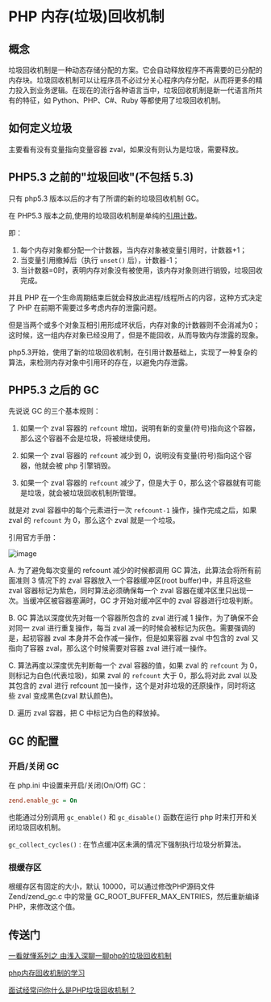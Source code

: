 # PHP 内存(垃圾)回收机制

## 概念
垃圾回收机制是一种动态存储分配的方案。它会自动释放程序不再需要的已分配的内存块。垃圾回收机制可以让程序员不必过分关心程序内存分配，从而将更多的精力投入到业务逻辑。在现在的流行各种语言当中，垃圾回收机制是新一代语言所共有的特征，如 Python、PHP、C#、Ruby 等都使用了垃圾回收机制。

## 如何定义垃圾

主要看有没有变量指向变量容器 zval，如果没有则认为是垃圾，需要释放。

## PHP5.3 之前的"垃圾回收"(不包括 5.3)
只有 php5.3 版本以后的才有了所谓的新的垃圾回收机制 GC。

在 PHP5.3 版本之前,使用的垃圾回收机制是单纯的[引用计数](https://github.com/TomatoZ7/notes-of-tz/blob/master/php/php/php%E5%BC%95%E7%94%A8%E8%AE%A1%E6%95%B0.md)。

即：
1. 每个内存对象都分配一个计数器，当内存对象被变量引用时，计数器+1；
2. 当变量引用撤掉后（执行 `unset()` 后），计数器-1；
3. 当计数器=0时，表明内存对象没有被使用，该内存对象则进行销毁，垃圾回收完成。

并且 PHP 在一个生命周期结束后就会释放此进程/线程所占的内容，这种方式决定了 PHP 在前期不需要过多考虑内存的泄露问题。

但是当两个或多个对象互相引用形成环状后，内存对象的计数器则不会消减为0；这时候，这一组内存对象已经没用了，但是不能回收，从而导致内存泄露的现象。

php5.3开始，使用了新的垃圾回收机制，在引用计数基础上，实现了一种复杂的算法，来检测内存对象中引用环的存在，以避免内存泄露。

## PHP5.3 之后的 GC

先说说 GC 的三个基本规则：

1. 如果一个 zval 容器的 `refcount` 增加，说明有新的变量(符号)指向这个容器，那么这个容器不会是垃圾，将被继续使用。

2. 如果一个 zval 容器的 `refcount` 减少到 0，说明没有变量(符号)指向这个容器，他就会被 php 引擎销毁。

3. 如果一个 zval 容器的 `refcount` 减少了，但是大于 0，那么这个容器就有可能是垃圾，就会被垃圾回收机制所管理。

就是对 zval 容器中的每个元素进行一次 `refcount-1` 操作，操作完成之后，如果 zval 的 `refcount` 为 0，那么这个 zval 就是一个垃圾。

引用官方手册：

![image](https://github.com/TomatoZ7/notes-of-tz/blob/master/images/php_gc1.png)

A. 为了避免每次变量的 refcount 减少的时候都调用 GC 算法，此算法会将所有前面准则 3 情况下的 zval 容器放入一个容器缓冲区(root buffer)中，并且将这些 zval 容器标记为紫色，同时算法必须确保每一个 zval 容器在缓冲区里只出现一次。当缓冲区被容器塞满时，GC 才开始对缓冲区中的 zval 容器进行垃圾判断。

B. GC 算法以深度优先对每一个容器所包含的 zval 进行减 1 操作，为了确保不会对同一 zval 进行重复操作，每当 zval 减一的时候会被标记为灰色。需要强调的是，起初容器 zval 本身并不会作减一操作，但是如果容器 zval 中包含的 zval 又指向了容器 zval，那么这个时候需要对容器 zval 进行减一操作。

C. 算法再度以深度优先判断每一个 zval 容器的值，如果 zval 的 `refcount` 为 0，则标记为白色(代表垃圾)，如果 zval 的 `refcount` 大于 0，那么将对此 zval 以及其包含的 zval 进行 refcount 加一操作，这个是对非垃圾的还原操作，同时将这些 zval 变成黑色(zval 默认颜色)。

D. 遍历 zval 容器，把 C 中标记为白色的释放掉。

## GC 的配置

### 开启/关闭 GC

在 php.ini 中设置来开启/关闭(On/Off) GC：

```php.ini
zend.enable_gc = On
```

也能通过分别调用 `gc_enable()` 和 `gc_disable()` 函数在运行 php 时来打开和关闭垃圾回收机制。

`gc_collect_cycles()` : 在节点缓冲区未满的情况下强制执行垃圾分析算法。

### 根缓存区

根缓存区有固定的大小，默认 10000，可以通过修改PHP源码文件 Zend/zend_gc.c 中的常量 GC_ROOT_BUFFER_MAX_ENTRIES，然后重新编译 PHP，来修改这个值。

## 传送门

[一看就懂系列之 由浅入深聊一聊php的垃圾回收机制](https://blog.csdn.net/u011957758/article/details/76864400)

[php内存回收机制的学习](https://www.cnblogs.com/impy/p/7850955.html)

[面试经常问你什么是PHP垃圾回收机制？](https://zhuanlan.zhihu.com/p/130986001)